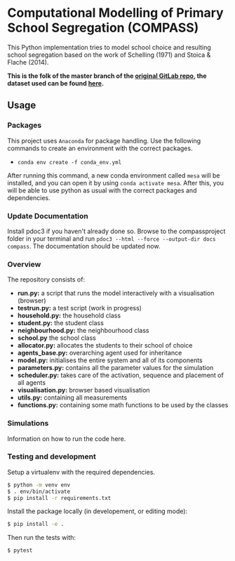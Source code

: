 # Computational Modelling of Primary School Segregation (COMPASS)
This Python implementation tries to model school choice and resulting school segregation based on the work of Schelling (1971) and Stoica & Flache (2014).

**This is the folk of the master branch of the [original GitLab repo](https://gitlab.computationalscience.nl/edignum/school-choice---understanding-segregation), the dataset used can be found [here](https://surfdrive.surf.nl/files/index.php/s/MN7DfAWklDgtoYG).**


## Usage
### Packages
This project uses `Anaconda` for package handling. Use the following commands to create an environment with the correct packages.

* `conda env create -f conda_env.yml`

After running this command, a new conda environment called `mesa` will be installed, and you can open it by using `conda activate mesa`. After this, you will be able to use python as usual with the correct packages and dependencies.

### Update Documentation
Install pdoc3 if you haven't already done so. Browse to the compassproject folder in your terminal and run `pdoc3 --html --force --output-dir docs compass`. The documentation should be updated now.

### Overview
The repository consists of:
* **run.py:** a script that runs the model interactively with a visualisation (browser)
* **testrun.py:** a test script (work in progress)
* **household.py:** the household class
* **student.py:** the student class
* **neighbourhood.py:** the neighbourhood class
* **school.py** the school class
* **allocator.py:** allocates the students to their school of choice
* **agents_base.py:** overarching agent used for inheritance
* **model.py:** initialises the entire system and all of its components
* **parameters.py:** contains all the parameter values for the simulation
* **scheduler.py:** takes care of the activation, sequence and placement of all agents
* **visualisation.py:** browser based visualisation
* **utils.py:** containing all measurements
* **functions.py:** containing some math functions to be used by the classes

### Simulations
Information on how to run the code here.

### Testing and development

Setup a virtualenv with the required dependencies.
```bash
$ python -m venv env
$ . env/bin/activate
$ pip install -r requirements.txt
```

Install the package locally (in developement, or editing mode):
```bash
$ pip install -e .
```

Then run the tests with:
```bash
$ pytest
```
